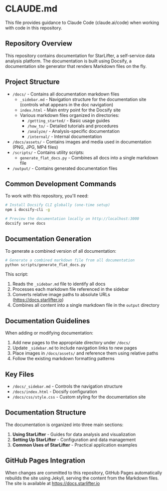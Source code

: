 # CLAUDE.md

This file provides guidance to Claude Code (claude.ai/code) when working with code in this repository.

## Repository Overview

This repository contains documentation for StarLifter, a self-service data analysis platform. The documentation is built using Docsify, a documentation site generator that renders Markdown files on the fly.

## Project Structure

- `/docs/` - Contains all documentation markdown files
  - `_sidebar.md` - Navigation structure for the documentation site (controls what appears in the doc navigation)
  - `index.html` - Main entry point for the Docsify site
  - Various markdown files organized in directories:
    - `/getting_started/` - Basic usage guides
    - `/how_to/` - Detailed tutorials and procedures
    - `/analyze/` - Analysis-specific documentation
    - `/internal/` - Internal documentation
- `/docs/assets/` - Contains images and media used in documentation (PNG, JPG, MP4 files)
- `/scripts/` - Contains utility scripts:
  - `generate_flat_docs.py` - Combines all docs into a single markdown file
- `/output/` - Contains generated documentation files

## Common Development Commands

To work with this repository, you'll need:

```bash
# Install Docsify CLI globally (one-time setup)
npm i docsify-cli -g

# Preview the documentation locally on http://localhost:3000
docsify serve docs
```

## Documentation Generation

To generate a combined version of all documentation:

```bash
# Generate a combined markdown file from all documentation
python scripts/generate_flat_docs.py
```

This script:
1. Reads the `_sidebar.md` file to identify all docs
2. Processes each markdown file referenced in the sidebar
3. Converts relative image paths to absolute URLs (https://docs.starlifter.io)
4. Combines all content into a single markdown file in the `output` directory

## Documentation Guidelines

When adding or modifying documentation:
1. Add new pages to the appropriate directory under `/docs/`
2. Update `_sidebar.md` to include navigation links to new pages
3. Place images in `/docs/assets/` and reference them using relative paths
4. Follow the existing markdown formatting patterns

## Key Files

- `/docs/_sidebar.md` - Controls the navigation structure
- `/docs/index.html` - Docsify configuration
- `/docs/css/style.css` - Custom styling for the documentation site

## Documentation Structure

The documentation is organized into three main sections:
1. **Using StarLifter** - Guides for data analysis and visualization
2. **Setting Up StarLifter** - Configuration and data management
3. **Common Uses of StarLifter** - Practical application examples

## GitHub Pages Integration

When changes are committed to this repository, GitHub Pages automatically rebuilds the site using Jekyll, serving the content from the Markdown files. The site is available at https://docs.starlifter.io